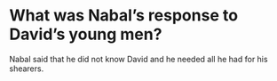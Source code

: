 # What was Nabal’s response to David’s young men?

Nabal said that he did not know David and he needed all he had for his shearers.
